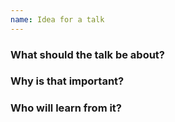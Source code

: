 ```yaml
---
name: Idea for a talk
---
```


### What should the talk be about?

### Why is that important?

### Who will learn from it?
